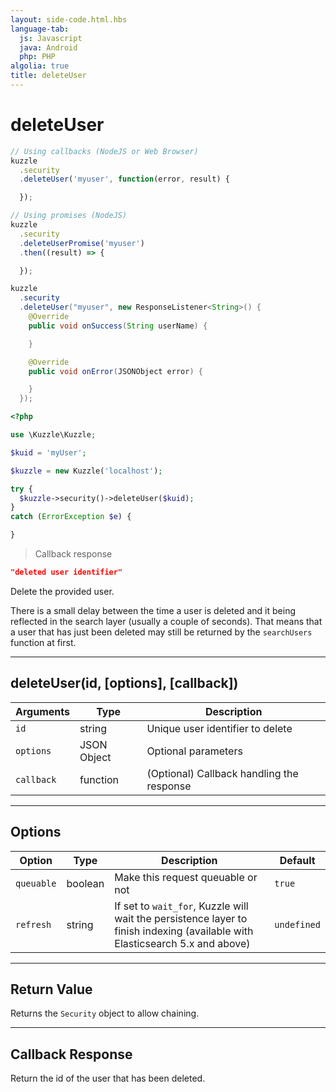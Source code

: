 ```yaml
---
layout: side-code.html.hbs
language-tab:
  js: Javascript
  java: Android
  php: PHP
algolia: true
title: deleteUser
---
```


# deleteUser

```js
// Using callbacks (NodeJS or Web Browser)
kuzzle
  .security
  .deleteUser('myuser', function(error, result) {

  });

// Using promises (NodeJS)
kuzzle
  .security
  .deleteUserPromise('myuser')
  .then((result) => {

  });
```

```java
kuzzle
  .security
  .deleteUser("myuser", new ResponseListener<String>() {
    @Override
    public void onSuccess(String userName) {

    }

    @Override
    public void onError(JSONObject error) {

    }
  });
```

```php
<?php

use \Kuzzle\Kuzzle;

$kuid = 'myUser';

$kuzzle = new Kuzzle('localhost');

try {
  $kuzzle->security()->deleteUser($kuid);
}
catch (ErrorException $e) {

}
```

> Callback response

```json
"deleted user identifier"
```

Delete the provided user.

<aside class="notice">
There is a small delay between the time a user is deleted and it being reflected in the search layer (usually a couple of seconds).
That means that a user that has just been deleted may still be returned by the <code>searchUsers</code> function at first.
</aside>

---

## deleteUser(id, [options], [callback])

| Arguments | Type | Description |
|---------------|---------|----------------------------------------|
| ``id`` | string | Unique user identifier to delete |
| ``options`` | JSON Object | Optional parameters |
| ``callback`` | function | (Optional) Callback handling the response |

---

## Options

| Option | Type | Description | Default |
|---------------|---------|----------------------------------------|---------|
| ``queuable`` | boolean | Make this request queuable or not  | ``true`` |
| ``refresh`` | string | If set to ``wait_for``, Kuzzle will wait the persistence layer to finish indexing (available with Elasticsearch 5.x and above) | ``undefined`` |

---

## Return Value

Returns the `Security` object to allow chaining.

---

## Callback Response

Return the id of the user that has been deleted.
